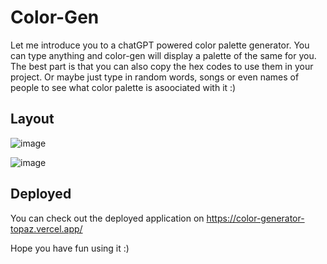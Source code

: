# Color-Gen
 Let me introduce you to a chatGPT powered color palette generator. You can type anything and color-gen will display a palette of the same for you.
 The best part is that you can also copy the hex codes to use them in your project.
 Or maybe just type in random words, songs or even names of people to see what color palette is asoociated with it :)

 ## Layout
 ![image](https://github.com/SaanviKumar13/kzilla-internal-hackathon/assets/113087236/f9c36af1-3d6d-4723-b7cb-7323b6f59212)

 ![image](https://github.com/SaanviKumar13/kzilla-internal-hackathon/assets/113087236/a7defce8-40af-4ab5-a954-7e52acbda3e6)

## Deployed
You can check out the deployed application on https://color-generator-topaz.vercel.app/

Hope you have fun using it :)
 

